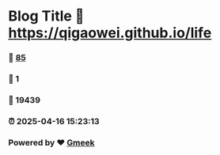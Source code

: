 # Blog Title :link: https://qigaowei.github.io/life 
### :page_facing_up: [85](https://qigaowei.github.io/life/tag.html) 
### :speech_balloon: 1 
### :hibiscus: 19439 
### :alarm_clock: 2025-04-16 15:23:13 
### Powered by :heart: [Gmeek](https://github.com/Meekdai/Gmeek)
